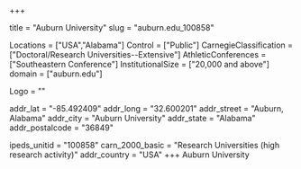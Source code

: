 
+++

title = "Auburn University"
slug = "auburn.edu_100858"

Locations = ["USA","Alabama"]
Control = ["Public"]
CarnegieClassification = ["Doctoral/Research Universities--Extensive"]
AthleticConferences = ["Southeastern Conference"]
InstitutionalSize = ["20,000 and above"]
domain = ["auburn.edu"]

Logo = ""

addr_lat = "-85.492409"
addr_long = "32.600201"
addr_street = "Auburn, Alabama"
addr_city = "Auburn University"
addr_state = "Alabama"
addr_postalcode = "36849"

ipeds_unitid = "100858"
carn_2000_basic = "Research Universities (high research activity)"
addr_country = "USA"
+++
    Auburn University
